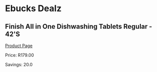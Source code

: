 
# Ebucks Dealz
## Finish All in One Dishwashing Tablets Regular - 42'S
[Product Page](https://www.ebucks.com/web/shop/productSelected.do?prodId=1138420276&catId=908586136)

Price: R179.00

Savings: 20.0


	
